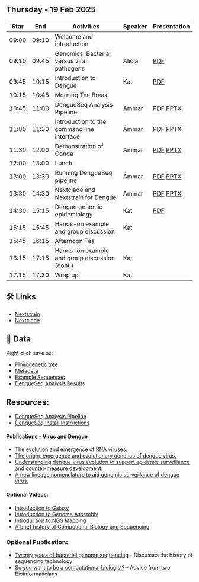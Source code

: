 ## Thursday - 19 Feb 2025

| Star   | End   | Activities                                            | Speaker            | Presentation |
|--------|-------|-------------------------------------------------------|--------------------|--------------|
| 09:00  | 09:10 | Welcome and introduction                              |                    |              |
| 09:10  | 09:45 | Genomics: Bacterial versus viral pathogens            | Alicia             | [PDF](https://raw.githubusercontent.com/centre-pathogen-genomics/mpxv_training_2025/refs/heads/main/presentations/1-bacteria_viruses_pathogens.pdf) |
| 09:45  | 10:15 | Introduction to Dengue                                | Kat                | [PDF](https://raw.githubusercontent.com/centre-pathogen-genomics/mpxv_training_2025/refs/heads/main/presentations/2-Introduction_to_dengue.pdf) |
| 10:15  | 10:45 | Morning Tea Break                                     |                    | |
| 10:45  | 11:00 | DengueSeq Analysis Pipeline                           | Ammar              | [PDF](https://raw.githubusercontent.com/centre-pathogen-genomics/mpxv_training_2025/refs/heads/main/presentations/3-dengueseq.pdf) [PPTX](https://github.com/centre-pathogen-genomics/mpxv_training_2025/raw/refs/heads/main/presentations/3-dengueseq.pptx) |
| 11:00  | 11:30 | Introduction to the command line interface            | Ammar              | [PDF](https://raw.githubusercontent.com/centre-pathogen-genomics/mpxv_training_2025/refs/heads/main/presentations/4-intro_cli.pdf) [PPTX](https://github.com/centre-pathogen-genomics/mpxv_training_2025/raw/refs/heads/main/presentations/4-intro_cli.pptx) |
| 11:30  | 12:00 | Demonstration of Conda                                | Ammar              | [PDF](https://raw.githubusercontent.com/centre-pathogen-genomics/mpxv_training_2025/refs/heads/main/presentations/5-conda.pdf) [PPTX](https://github.com/centre-pathogen-genomics/mpxv_training_2025/raw/refs/heads/main/presentations/5-conda.pptx) |
| 12:00  | 13:00 | Lunch                                                 |                    | |
| 13:00  | 13:30 | Running DengueSeq pipeline                            | Ammar              | [PDF](https://raw.githubusercontent.com/centre-pathogen-genomics/mpxv_training_2025/refs/heads/main/presentations/6-dengue-seq-part2.pdf) [PPTX](https://github.com/centre-pathogen-genomics/mpxv_training_2025/raw/refs/heads/main/presentations/6-dengue-seq-part2.pptx) |
| 13:30  | 14:30 | Nextclade and Nextstrain for Dengue                   | Ammar              | [PDF](https://raw.githubusercontent.com/centre-pathogen-genomics/mpxv_training_2025/refs/heads/main/presentations/7-NextcladeNextstrain.pdf) [PPTX](https://github.com/centre-pathogen-genomics/mpxv_training_2025/raw/refs/heads/main/presentations/7-NextcladeNextstrain.pptx) |
| 14:30  | 15:15 | Dengue genomic epidemiology                           | Kat                | [PDF](https://raw.githubusercontent.com/centre-pathogen-genomics/mpxv_training_2025/refs/heads/main/presentations/8-Dengue%20genomic%20epidemiology.pdf) |
| 15:15  | 15:45 | Hands-on example and group discussion                 | Kat                | |
| 15:45  | 16:15 | Afternoon Tea                                         |                    | |
| 16:15  | 17:15 | Hands-on example and group discussion (cont.)         | Kat                | |
| 17:15  | 17:30 | Wrap up                                               | Kat                | |

## 🛠️ Links 
- [Nextstrain](https://nextstrain.org)
- [Nextclade](https://nextclade.org)

## 📁 Data
Right click save as:
- [Phylogenetic tree](https://github.com/centre-pathogen-genomics/mpxv_training_2025/raw/refs/heads/main/data/DV4.newick)
- [Metadata](https://github.com/centre-pathogen-genomics/mpxv_training_2025/raw/refs/heads/main/data/DV4-metadata.xlsx)
- [Example Sequences](https://raw.githubusercontent.com/centre-pathogen-genomics/mpxv_training_2025/refs/heads/main/data/dengue-examples.fasta)
- [DengueSeq Analysis Results](https://github.com/centre-pathogen-genomics/mpxv_training_2025/raw/refs/heads/main/data/dengueseq-run-data.zip)

## Resources:

- [DengueSeq Analysis Pipeline](https://github.com/grubaughlab/DENV_pipeline)
- [DengueSeq Install Instructions](https://github.com/centre-pathogen-genomics/DENV_Amplicon)


#### Publications - Virus and Dengue

- [The evolution and emergence of RNA viruses. ](https://academic.oup.com/book/53165)
- [The origin, emergence and evolutionary genetics of dengue virus.](https://www.sciencedirect.com/science/article/abs/pii/S1567134803000042?via%3Dihub
)
- [Understanding dengue virus evolution to support epidemic surveillance and counter-measure development.
](https://pmc.ncbi.nlm.nih.gov/articles/PMC6396301/
)
- [A new lineage nomenclature to aid genomic surveillance of dengue virus.](https://pubmed.ncbi.nlm.nih.gov/38798319/
)

#### Optional Videos:

- [Introduction to Galaxy](https://www.youtube.com/watch?v=64oS5uXVRV0)
- [Introduction to Genome Assembly](https://youtu.be/-EX_G1griZE?si=iQMFxHw7OJtg-VbD)
- [Introduction to NGS Mapping](https://www.youtube.com/watch?v=zuRF_uPTY-Q)
- [A brief history of Computional Biology and Sequencing](https://youtu.be/idl6oq-MxbM?si=A3ShRWdwoVkjgXqk&t=575)

### Optional Publication:
- [Twenty years of bacterial genome sequencing](https://www.nature.com/articles/nrmicro3565) - Discusses the history of sequencing technology
- [So you want to be a computational biologist?](https://www.nature.com/articles/nbt.2740) - Advice from two Bioinformaticians
